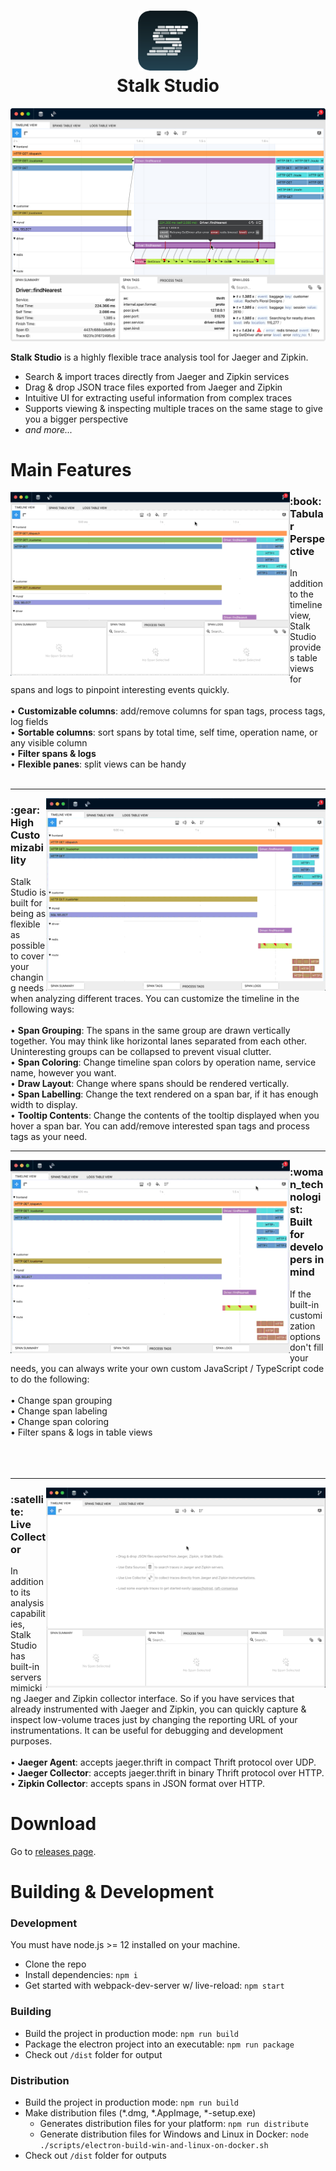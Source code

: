 <h1 align="center">
  <img width="96" height="96" src="./assets/icons/128x128.png"> <br/>
  Stalk Studio
</h1>

![Demo](./docs/readme-images/screenshot.png)

**Stalk Studio** is a highly flexible trace analysis tool for Jaeger and Zipkin.
- Search & import traces directly from Jaeger and Zipkin services
- Drag & drop JSON trace files exported from Jaeger and Zipkin
- Intuitive UI for extracting useful information from complex traces
- Supports viewing & inspecting multiple traces on the same stage to give you a bigger perspective
- *and more...*

# Main Features

<img align="left" width="447" height="auto" src="./docs/readme-images/tabular-view-3.mp4.gif">
<div>
  <h3>:book: Tabular Perspective</h3>
  In addition to the timeline view, Stalk Studio provides table views for spans and logs to
  pinpoint interesting events quickly.
  <br />
  <br />
  <div>
    • <strong>Customizable columns</strong>: add/remove columns for span tags, process tags, log fields
  </div>
  <div>
    • <strong>Sortable columns</strong>: sort spans by total time, self time, operation name, or any visible column<br />
  </div>
  <div>
    • <strong>Filter spans & logs</strong>
  </div>
  <div>
    • <strong>Flexible panes</strong>: split views can be handy
  </div>
  <br />
</div>

<hr/>

<img align="right" width="447" height="auto" src="./docs/readme-images/built-in-customization.mp4.gif">
<div>
  <h3>:gear: High Customizability</h3>
  Stalk Studio is built for being as flexible as possible to cover your changing needs when analyzing different traces.
  You can customize the timeline in the following ways:
  <br />
  <br />
  <div>
    • <strong>Span Grouping</strong>: The spans in the same group are drawn vertically together.
    You may think like horizontal lanes separated from each other. Uninteresting groups can be
    collapsed to prevent visual clutter.
  </div>
  <div>
    • <strong>Span Coloring</strong>: Change timeline span colors by operation name, service name,
    however you want.
  </div>
  <div>
    • <strong>Draw Layout</strong>: Change where spans should be rendered vertically.
  </div>
  <div>
    • <strong>Span Labelling</strong>: Change the text rendered on a span bar, if it has enough width to display.
  </div>
  <div>
    • <strong>Tooltip Contents</strong>: Change the contents of the tooltip displayed when you hover a span bar.
    You can add/remove interested span tags and process tags as your need.
  </div>
</div>

<hr/>

<img align="left" width="447" height="auto" src="./docs/readme-images/code-customization.mp4.gif">
<div>
  <h3>:woman_technologist: Built for developers in mind</h3>
  If the built-in customization options don't fill your needs, you can always write your own
  custom JavaScript / TypeScript code to do the following:
  <br />
  <br />
  <div>
    • Change span grouping
  </div>
  <div>
    • Change span labeling
  </div>
  <div>
    • Change span coloring
  </div>
  <div>
    • Filter spans & logs in table views
  </div>
  <br />
  <br />
  <br />
</div>

<hr/>

<img align="right" width="447" height="auto" src="./docs/readme-images/live-collector.mp4.gif">
<div>
  <h3>:satellite: Live Collector</h3>
  In addition to its analysis capabilities, Stalk Studio has built-in servers mimicking Jaeger
  and Zipkin collector interface. So if you have services that already instrumented
  with Jaeger and Zipkin, you can quickly capture & inspect low-volume traces just by changing
  the reporting URL of your instrumentations. It can be useful for debugging and development purposes.
  <br />
  <br />
  <div>
    • <strong>Jaeger Agent</strong>: accepts jaeger.thrift in compact Thrift protocol over UDP.
  </div>
  <div>
    • <strong>Jaeger Collector</strong>: accepts jaeger.thrift in binary Thrift protocol over HTTP.
  </div>
  <div>
    • <strong>Zipkin Collector</strong>: accepts spans in JSON format over HTTP.
  </div>
</div>

<!-- <hr/> -->

# Download

Go to [releases page](https://github.com/dgurkaynak/stalk-studio/releases).

# Building & Development

### Development

You must have node.js >= 12 installed on your machine.

- Clone the repo
- Install dependencies: `npm i`
- Get started with webpack-dev-server w/ live-reload: `npm start`

### Building

- Build the project in production mode: `npm run build`
- Package the electron project into an executable: `npm run package`
- Check out `/dist` folder for output

### Distribution

- Build the project in production mode: `npm run build`
- Make distribution files (*.dmg, *.AppImage, *-setup.exe)
  - Generates distribution files for your platform: `npm run distribute`
  - Generate distribution files for Windows and Linux in Docker: `node ./scripts/electron-build-win-and-linux-on-docker.sh`
- Check out `/dist` folder for outputs
